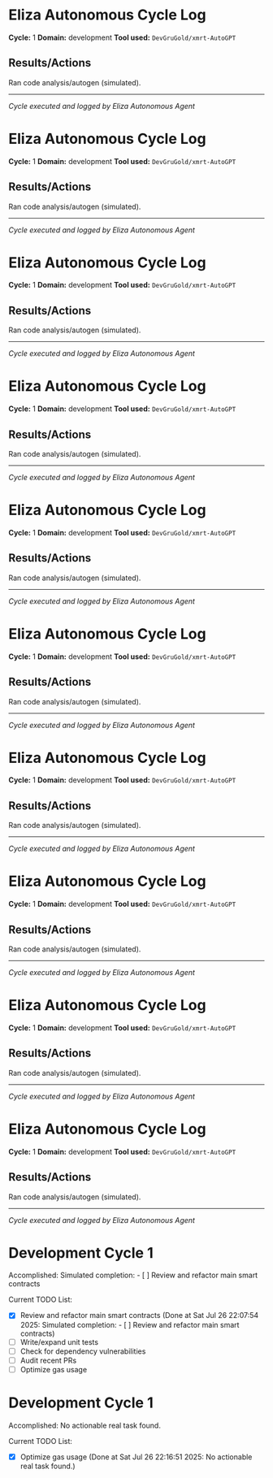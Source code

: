 # Eliza Autonomous Cycle Log

**Cycle:** 1
**Domain:** development
**Tool used:** `DevGruGold/xmrt-AutoGPT`

## Results/Actions
Ran code analysis/autogen (simulated).

---
*Cycle executed and logged by Eliza Autonomous Agent*

# Eliza Autonomous Cycle Log

**Cycle:** 1
**Domain:** development
**Tool used:** `DevGruGold/xmrt-AutoGPT`

## Results/Actions
Ran code analysis/autogen (simulated).

---
*Cycle executed and logged by Eliza Autonomous Agent*

# Eliza Autonomous Cycle Log

**Cycle:** 1
**Domain:** development
**Tool used:** `DevGruGold/xmrt-AutoGPT`

## Results/Actions
Ran code analysis/autogen (simulated).

---
*Cycle executed and logged by Eliza Autonomous Agent*

# Eliza Autonomous Cycle Log

**Cycle:** 1
**Domain:** development
**Tool used:** `DevGruGold/xmrt-AutoGPT`

## Results/Actions
Ran code analysis/autogen (simulated).

---
*Cycle executed and logged by Eliza Autonomous Agent*

# Eliza Autonomous Cycle Log

**Cycle:** 1
**Domain:** development
**Tool used:** `DevGruGold/xmrt-AutoGPT`

## Results/Actions
Ran code analysis/autogen (simulated).

---
*Cycle executed and logged by Eliza Autonomous Agent*

# Eliza Autonomous Cycle Log

**Cycle:** 1
**Domain:** development
**Tool used:** `DevGruGold/xmrt-AutoGPT`

## Results/Actions
Ran code analysis/autogen (simulated).

---
*Cycle executed and logged by Eliza Autonomous Agent*

# Eliza Autonomous Cycle Log

**Cycle:** 1
**Domain:** development
**Tool used:** `DevGruGold/xmrt-AutoGPT`

## Results/Actions
Ran code analysis/autogen (simulated).

---
*Cycle executed and logged by Eliza Autonomous Agent*

# Eliza Autonomous Cycle Log

**Cycle:** 1
**Domain:** development
**Tool used:** `DevGruGold/xmrt-AutoGPT`

## Results/Actions
Ran code analysis/autogen (simulated).

---
*Cycle executed and logged by Eliza Autonomous Agent*

# Eliza Autonomous Cycle Log

**Cycle:** 1
**Domain:** development
**Tool used:** `DevGruGold/xmrt-AutoGPT`

## Results/Actions
Ran code analysis/autogen (simulated).

---
*Cycle executed and logged by Eliza Autonomous Agent*

# Eliza Autonomous Cycle Log

**Cycle:** 1
**Domain:** development
**Tool used:** `DevGruGold/xmrt-AutoGPT`

## Results/Actions
Ran code analysis/autogen (simulated).

---
*Cycle executed and logged by Eliza Autonomous Agent*

# Development Cycle 1

Accomplished: Simulated completion: - [ ] Review and refactor main smart contracts

Current TODO List:

- [x] Review and refactor main smart contracts  (Done at Sat Jul 26 22:07:54 2025: Simulated completion: - [ ] Review and refactor main smart contracts)
- [ ] Write/expand unit tests
- [ ] Check for dependency vulnerabilities
- [ ] Audit recent PRs
- [ ] Optimize gas usage

# Development Cycle 1

Accomplished: No actionable real task found.

Current TODO List:

- [x] Optimize gas usage  (Done at Sat Jul 26 22:16:51 2025: No actionable real task found.)